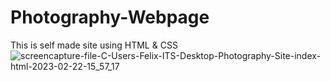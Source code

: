 # Photography-Webpage
This is self made site using HTML &amp; CSS
![screencapture-file-C-Users-Felix-ITS-Desktop-Photography-Site-index-html-2023-02-22-15_57_17](https://user-images.githubusercontent.com/121026028/220593591-ba484bad-7cb1-43d9-a870-4c33015df978.png)
